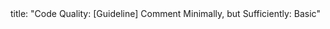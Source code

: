 <frontmatter>
title: "Code Quality: [Guideline] Comment Minimally, but Sufficiently: Basic"
</frontmatter>

<include src="container-index-body.md" boilerplate />
